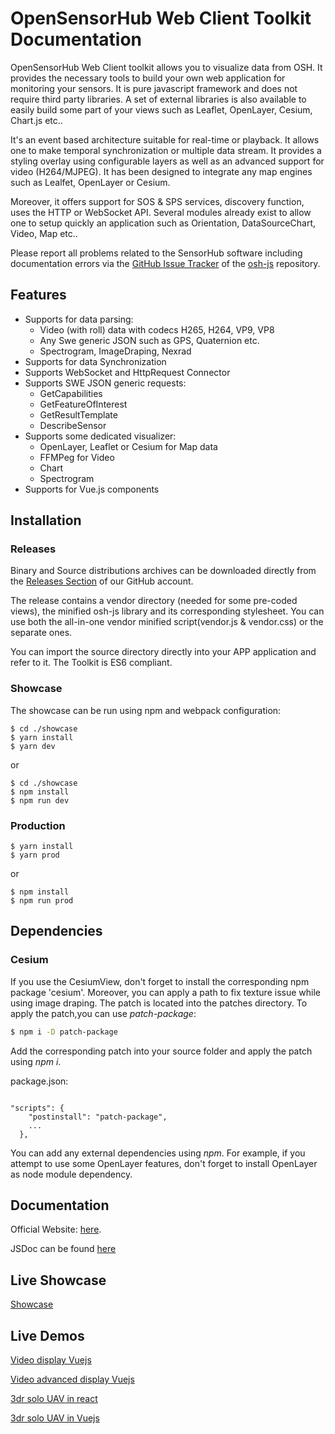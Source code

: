 OpenSensorHub Web Client Toolkit Documentation
===

OpenSensorHub Web Client toolkit allows you to visualize data from OSH. It provides the necessary tools to build your own web application for monitoring your sensors.
It is pure javascript framework and does not require third party libraries. A set of external libraries is also available to easily build some part of your views such as
Leaflet, OpenLayer, Cesium, Chart.js etc..

It's an event based architecture suitable for real-time or playback. It allows one to make temporal synchronization or multiple data stream. It provides a styling overlay using
configurable layers as well as an advanced support for video (H264/MJPEG). It has been designed to integrate any map engines such as Lealfet, OpenLayer or Cesium.

Moreover, it offers support for SOS & SPS services, discovery function, uses the HTTP or WebSocket API.
Several modules already exist to allow one to setup quickly an application such as Orientation, DataSourceChart, Video, Map etc..

Please report all problems related to the SensorHub software including documentation errors via the [GitHub Issue Tracker](https://github.com/opensensorhub)
of the [osh-js](https://github.com/opensensorhub/osh-js) repository.

## Features
- Supports for data parsing:
  - Video (with roll) data with codecs H265, H264, VP9, VP8
  - Any Swe generic JSON such as GPS, Quaternion etc.
  - Spectrogram, ImageDraping, Nexrad
- Supports for data Synchronization
- Supports WebSocket and HttpRequest Connector
- Supports SWE JSON generic requests:
  - GetCapabilities
  - GetFeatureOfInterest
  - GetResultTemplate
  - DescribeSensor
- Supports some dedicated visualizer:
  - OpenLayer, Leaflet or Cesium for Map data
  - FFMPeg for Video
  - Chart
  - Spectrogram
- Supports for Vue.js components
## Installation
### Releases

Binary and Source distributions archives can be downloaded directly from the [Releases Section](https://github.com/opensensorhub/osh-js/releases) of our GitHub account.

The release contains a vendor directory (needed for some pre-coded views), the minified osh-js library and its corresponding stylesheet.
You can use both the all-in-one vendor minified script(vendor.js & vendor.css) or the separate ones.

You can import the source directory directly into your APP application and refer to it. The Toolkit is ES6 compliant.

### Showcase

The showcase can be run using npm and webpack configuration:

```shell script
$ cd ./showcase
$ yarn install
$ yarn dev
```
or
```shell script
$ cd ./showcase
$ npm install
$ npm run dev
```

### Production
```shell script
$ yarn install
$ yarn prod
```
or
```shell script
$ npm install
$ npm run prod
```


## Dependencies
### Cesium

If you use the CesiumView, don't forget to install the corresponding npm package 'cesium'.
Moreover, you can apply a path to fix texture issue while using image draping. The patch is
located into the patches directory. To apply the patch,you can use *patch-package*:

```sh
$ npm i -D patch-package
```
Add the corresponding patch into your source folder and apply the patch using *npm i*.

package.json:
```shell script

"scripts": {
    "postinstall": "patch-package",
    ...
  },
```

You can add any external dependencies using *npm*. For example, if you attempt to use
some OpenLayer features, don't forget to install OpenLayer as node module dependency.

## Documentation
Official Website: [here](http://opensensorhub.github.io/osh-js/latest/site).

JSDoc can be found [here](http://opensensorhub.github.io/osh-js/latest/jsdoc/)

## Live Showcase

[Showcase](http://opensensorhub.github.io/osh-js/latest/showcase)

## Live Demos

[Video display Vuejs](http://opensensorhub.github.io/osh-js/latest/demos/video-display-vuejs/)

[Video advanced display Vuejs](http://opensensorhub.github.io/osh-js/latest/demos/video-display-advanced-vuejs/)

[3dr solo UAV in react](http://opensensorhub.github.io/osh-js/latest/demos/3dr-solo-uav-react/)

[3dr solo UAV in Vuejs](http://opensensorhub.github.io/osh-js/latest/demos/3dr-solo-uav-vuejs/)
